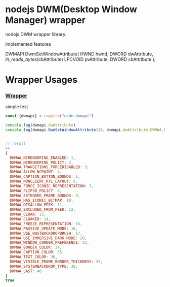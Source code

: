 nodejs DWM(Desktop Window Manager) wrapper
=========================================



nodejs DWM wrapper library.




Implemented features


DWMAPI
DwmSetWindowAttribute(
    HWND hwnd,
    DWORD dwAttribute,
    _In_reads_bytes_(cbAttribute) LPCVOID pvAttribute,
    DWORD cbAttribute
    );

# Wrapper Usages
### [Wrapper](./wrapper_md.md)



simple test
```js
const {dwmapi} = require("node-dwmapi")

console.log(dwmapi.dwAttribute)
console.log(dwmapi.DwmSetWindowAttribute(10, dwmapi.dwAttribute.DWMWA_EXCLUDED_FROM_PEEK ,true))


// result
>> 
{
  DWMWA_NCRENDERING_ENABLED: 1,
  DWMWA_NCRENDERING_POLICY: 2,
  DWMWA_TRANSITIONS_FORCEDISABLED: 3,
  DWMWA_ALLOW_NCPAINT: 4,
  DWMWA_CAPTION_BUTTON_BOUNDS: 5,
  DWMWA_NONCLIENT_RTL_LAYOUT: 6,
  DWMWA_FORCE_ICONIC_REPRESENTATION: 7,
  DWMWA_FLIP3D_POLICY: 8,
  DWMWA_EXTENDED_FRAME_BOUNDS: 9,
  DWMWA_HAS_ICONIC_BITMAP: 10,
  DWMWA_DISALLOW_PEEK: 11,
  DWMWA_EXCLUDED_FROM_PEEK: 12,
  DWMWA_CLOAK: 13,
  DWMWA_CLOAKED: 14,
  DWMWA_FREEZE_REPRESENTATION: 15,
  DWMWA_PASSIVE_UPDATE_MODE: 16,
  DWMWA_USE_HOSTBACKDROPBRUSH: 17,
  DWMWA_USE_IMMERSIVE_DARK_MODE: 20,
  DWMWA_WINDOW_CORNER_PREFERENCE: 33,
  DWMWA_BORDER_COLOR: 34,
  DWMWA_CAPTION_COLOR: 35,
  DWMWA_TEXT_COLOR: 36,
  DWMWA_VISIBLE_FRAME_BORDER_THICKNESS: 37,
  DWMWA_SYSTEMBACKDROP_TYPE: 38,
  DWMWA_LAST: 40
}
true
```

